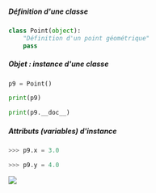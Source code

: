 ##### Définition d'une classe 

```py
class Point(object):
    "Définition d'un point géométrique"
    pass

```

##### Objet : instance d'une classe 

```py
p9 = Point()

print(p9)

print(p9.__doc__)


```

##### Attributs (variables) d'instance

```py
>>> p9.x = 3.0

>>> p9.y = 4.0


```

![](resources/poo.point.png)